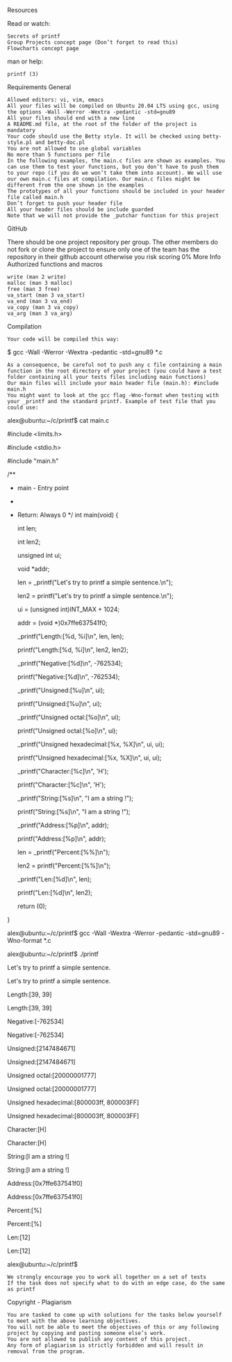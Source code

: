 Resources

Read or watch:

    Secrets of printf
    Group Projects concept page (Don’t forget to read this)
    Flowcharts concept page

man or help:

    printf (3)

Requirements
General

    Allowed editors: vi, vim, emacs
    All your files will be compiled on Ubuntu 20.04 LTS using gcc, using the options -Wall -Werror -Wextra -pedantic -std=gnu89
    All your files should end with a new line
    A README.md file, at the root of the folder of the project is mandatory
    Your code should use the Betty style. It will be checked using betty-style.pl and betty-doc.pl
    You are not allowed to use global variables
    No more than 5 functions per file
    In the following examples, the main.c files are shown as examples. You can use them to test your functions, but you don’t have to push them to your repo (if you do we won’t take them into account). We will use our own main.c files at compilation. Our main.c files might be different from the one shown in the examples
    The prototypes of all your functions should be included in your header file called main.h
    Don’t forget to push your header file
    All your header files should be include guarded
    Note that we will not provide the _putchar function for this project

GitHub

There should be one project repository per group. The other members do not fork or clone the project to ensure only one of the team has the repository in their github account otherwise you risk scoring 0%
More Info
Authorized functions and macros

    write (man 2 write)
    malloc (man 3 malloc)
    free (man 3 free)
    va_start (man 3 va_start)
    va_end (man 3 va_end)
    va_copy (man 3 va_copy)
    va_arg (man 3 va_arg)

Compilation

    Your code will be compiled this way:

$ gcc -Wall -Werror -Wextra -pedantic -std=gnu89 *.c

    As a consequence, be careful not to push any c file containing a main function in the root directory of your project (you could have a test folder containing all your tests files including main functions)
    Our main files will include your main header file (main.h): #include main.h
    You might want to look at the gcc flag -Wno-format when testing with your _printf and the standard printf. Example of test file that you could use:

alex@ubuntu:~/c/printf$ cat main.c 


#include <limits.h>

#include <stdio.h>

#include "main.h"

/**
 * main - Entry point
 *
 * Return: Always 0
 */
int main(void)
{

    int len;
   
    int len2;
   
    unsigned int ui;
   
    void *addr;

    len = _printf("Let's try to printf a simple sentence.\n");
   
    len2 = printf("Let's try to printf a simple sentence.\n");
   
    ui = (unsigned int)INT_MAX + 1024;
   
    addr = (void *)0x7ffe637541f0;
   
    _printf("Length:[%d, %i]\n", len, len);
   
    printf("Length:[%d, %i]\n", len2, len2);
   
    _printf("Negative:[%d]\n", -762534);
   
    printf("Negative:[%d]\n", -762534);
   
    _printf("Unsigned:[%u]\n", ui);
   
    printf("Unsigned:[%u]\n", ui);
   
    _printf("Unsigned octal:[%o]\n", ui);
   
    printf("Unsigned octal:[%o]\n", ui);
   
    _printf("Unsigned hexadecimal:[%x, %X]\n", ui, ui);
   
    printf("Unsigned hexadecimal:[%x, %X]\n", ui, ui);
   
    _printf("Character:[%c]\n", 'H');
   
    printf("Character:[%c]\n", 'H');
   
    _printf("String:[%s]\n", "I am a string !");
   
    printf("String:[%s]\n", "I am a string !");
   
    _printf("Address:[%p]\n", addr);
   
    printf("Address:[%p]\n", addr);
   
    len = _printf("Percent:[%%]\n");
   
    len2 = printf("Percent:[%%]\n");
   
    _printf("Len:[%d]\n", len);
   
    printf("Len:[%d]\n", len2);
   
    return (0);
   
}

alex@ubuntu:~/c/printf$ gcc -Wall -Wextra -Werror -pedantic -std=gnu89 -Wno-format *.c

alex@ubuntu:~/c/printf$ ./printf

Let's try to printf a simple sentence.

Let's try to printf a simple sentence.

Length:[39, 39]

Length:[39, 39]

Negative:[-762534]

Negative:[-762534]

Unsigned:[2147484671]

Unsigned:[2147484671]

Unsigned octal:[20000001777]

Unsigned octal:[20000001777]

Unsigned hexadecimal:[800003ff, 800003FF]

Unsigned hexadecimal:[800003ff, 800003FF]

Character:[H]

Character:[H]

String:[I am a string !]

String:[I am a string !]

Address:[0x7ffe637541f0]

Address:[0x7ffe637541f0]

Percent:[%]

Percent:[%]

Len:[12]

Len:[12]

alex@ubuntu:~/c/printf$

    We strongly encourage you to work all together on a set of tests
    If the task does not specify what to do with an edge case, do the same as printf

Copyright - Plagiarism

    You are tasked to come up with solutions for the tasks below yourself to meet with the above learning objectives.
    You will not be able to meet the objectives of this or any following project by copying and pasting someone else’s work.
    You are not allowed to publish any content of this project.
    Any form of plagiarism is strictly forbidden and will result in removal from the program.

